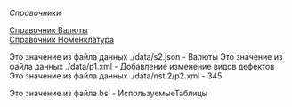  
*Справочники*

[Справочник Валюты](Spravochniki/Valyuty.md)    
[Справочник Номенклатура](Spravochniki/Nomenklatura.md)    

Это значение из файла данных ./data/s2.json - Валюты
Это значение из файла данных ./data/p1.xml -  Добавление изменение видов дефектов
Это значение из файла данных ./data/nst.2/p2.xml - 345

Это значение из файла bsl - ИспользуемыеТаблицы



